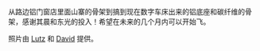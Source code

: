 从路边铝门窗店里面山寨的骨架到搞到现在数字车床出来的铝底座和碳纤维的骨架，感谢其晨和东光的投入！希望在未来的几个月内可以开始飞。

照片由 [Lutz](http://www.lumi-photo.com/) 和 [David](http://www.flickr.com/photos/taweili/) 提供。
